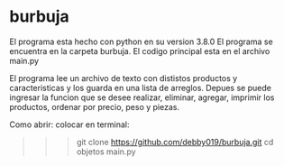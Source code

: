 # burbuja
El programa esta hecho con python en su version 3.8.0
El programa se encuentra en la carpeta burbuja.
El codigo principal esta en el archivo main.py

El programa lee un archivo de texto con dististos productos y caracteristicas y los guarda en una lista de arreglos.
Depues se puede ingresar la funcion que se desee realizar, eliminar, agregar, imprimir los productos, ordenar por precio, peso y piezas.

Como abrir:
colocar en terminal:
>>>git clone https://github.com/debby019/burbuja.git
>>>cd objetos
>>>main.py
